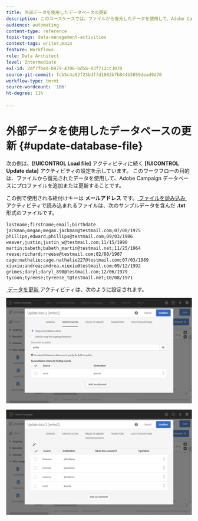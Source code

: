 ```yaml
---
title: 外部データを使用したデータベースの更新
description: このユースケースでは、ファイルから復元したデータを使用して、Adobe Campaign データベースにプロファイルを追加または更新する方法を示します。
audience: automating
content-type: reference
topic-tags: data-management-activities
context-tags: writer,main
feature: Workflows
role: Data Architect
level: Intermediate
exl-id: 2df7fbed-b979-4706-bd56-83f712cc3070
source-git-commit: fcb5c4a92f23bdffd1082b7b044b5859dead9d70
workflow-type: tm+mt
source-wordcount: '106'
ht-degree: 11%

---
```


# 外部データを使用したデータベースの更新 {#update-database-file}

次の例は、**[!UICONTROL Load file]** アクティビティに続く **[!UICONTROL Update data]** アクティビティの設定を示しています。 このワークフローの目的は、ファイルから復元されたデータを使用して、Adobe Campaign データベースにプロファイルを追加または更新することです。

この例で使用される紐付けキーは **メールアドレス** です。 [&#x200B; ファイルを読み込み &#x200B;](../../automating/using/load-file.md) アクティビティで読み込まれるファイルは、次のサンプルデータを含んだ **.txt** 形式のファイルです。

```
lastname;firstname;email;birthdate
jackman;megan;megan.jackman@testmail.com;07/08/1975
phillips;edward;phillips@testmail.com;09/03/1986
weaver;justin;justin_w@testmail.com;11/15/1990
martin;babeth;babeth_martin@testmail.net;11/25/1964
reese;richard;rreese@testmail.com;02/08/1987
cage;nathalie;cage.nathalie227@testmail.com;07/03/1989
xiuxiu;andrea;andrea.xiuxiu@testmail.com;09/12/1992
grimes;daryl;daryl_890@testmail.com;12/06/1979
tycoon;tyreese;tyreese_t@testmail.net;10/08/1971
```

[&#x200B; データを更新 &#x200B;](../../automating/using/update-data.md) アクティビティは、次のように設定されます。

![](assets/deduplication_example2_writer1.png)

![](assets/deduplication_example2_writer2.png)

